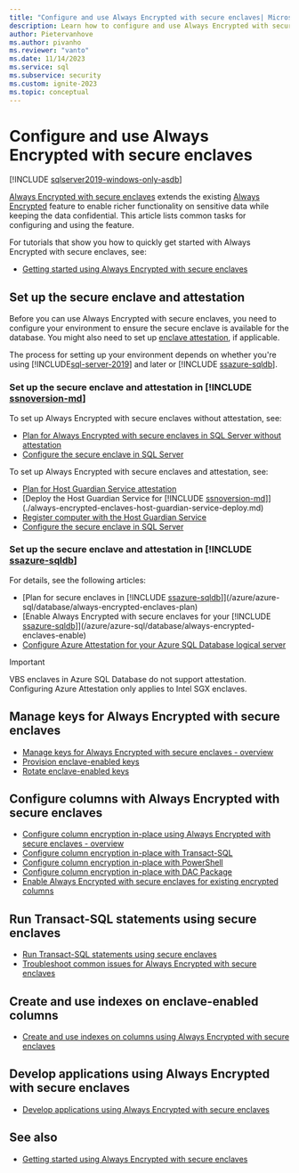 ```yaml
---
title: "Configure and use Always Encrypted with secure enclaves| Microsoft Docs"
description: Learn how to configure and use Always Encrypted with secure enclaves in SQL Server and Azure SQL Database, which enables richer functionality on sensitive data.
author: Pietervanhove
ms.author: pivanho
ms.reviewer: "vanto"
ms.date: 11/14/2023
ms.service: sql
ms.subservice: security
ms.custom: ignite-2023
ms.topic: conceptual
---
```

# Configure and use Always Encrypted with secure enclaves

[!INCLUDE [sqlserver2019-windows-only-asdb](../../../includes/applies-to-version/sqlserver2019-windows-only-asdb.md)]

[Always Encrypted with secure enclaves](always-encrypted-enclaves.md) extends the existing [Always Encrypted](always-encrypted-database-engine.md) feature to enable richer functionality on sensitive data while keeping the data confidential. This article lists common tasks for configuring and using the feature.

For tutorials that show you how to quickly get started with Always Encrypted with secure enclaves, see:

- [Getting started using Always Encrypted with secure enclaves](/azure/azure-sql/database/always-encrypted-enclaves-getting-started)

## Set up the secure enclave and attestation

Before you can use Always Encrypted with secure enclaves, you need to configure your environment to ensure the secure enclave is available for the database. You might also need to set up [enclave attestation](always-encrypted-enclaves.md#secure-enclave-attestation), if applicable.

The process for setting up your environment depends on whether you're using [!INCLUDE[sql-server-2019](../../../includes/sssql19-md.md)] and later or [!INCLUDE [ssazure-sqldb](../../../includes/ssazure-sqldb.md)].

### Set up the secure enclave and attestation in [!INCLUDE [ssnoversion-md](../../../includes/ssnoversion-md.md)]

To set up Always Encrypted with secure enclaves without attestation, see:

- [Plan for Always Encrypted with secure enclaves in SQL Server without attestation](always-encrypted-enclaves-no-attestation-plan.md)
- [Configure the secure enclave in SQL Server](always-encrypted-enclaves-configure-enclave-type.md)

To set up Always Encrypted with secure enclaves and attestation, see:

- [Plan for Host Guardian Service attestation](./always-encrypted-enclaves-host-guardian-service-plan.md)
- [Deploy the Host Guardian Service for [!INCLUDE [ssnoversion-md](../../../includes/ssnoversion-md.md)]](./always-encrypted-enclaves-host-guardian-service-deploy.md)
- [Register  computer with the Host Guardian Service](./always-encrypted-enclaves-host-guardian-service-register.md)
- [Configure the secure enclave in SQL Server](always-encrypted-enclaves-configure-enclave-type.md)

### Set up the secure enclave and attestation in [!INCLUDE [ssazure-sqldb](../../../includes/ssazure-sqldb.md)]

For details, see the following articles:

- [Plan for secure enclaves in [!INCLUDE [ssazure-sqldb](../../../includes/ssazure-sqldb.md)]](/azure/azure-sql/database/always-encrypted-enclaves-plan)
- [Enable Always Encrypted with secure enclaves for your [!INCLUDE [ssazure-sqldb](../../../includes/ssazure-sqldb.md)]](/azure/azure-sql/database/always-encrypted-enclaves-enable)
- [Configure Azure Attestation for your Azure SQL Database logical server](/azure/azure-sql/database/always-encrypted-enclaves-configure-attestation)

> [!IMPORTANT]
> VBS enclaves in Azure SQL Database do not support attestation. Configuring Azure Attestation only applies to Intel SGX enclaves.

## Manage keys for Always Encrypted with secure enclaves

- [Manage keys for Always Encrypted with secure enclaves - overview](always-encrypted-enclaves-manage-keys.md)
- [Provision enclave-enabled keys](always-encrypted-enclaves-provision-keys.md)
- [Rotate enclave-enabled keys](always-encrypted-enclaves-rotate-keys.md)

## Configure columns with Always Encrypted with secure enclaves

- [Configure column encryption in-place using Always Encrypted with secure enclaves - overview](always-encrypted-enclaves-configure-encryption.md)
- [Configure column encryption in-place with Transact-SQL](always-encrypted-enclaves-configure-encryption-tsql.md)
- [Configure column encryption in-place with PowerShell](always-encrypted-enclaves-configure-encryption-powershell.md)
- [Configure column encryption in-place with DAC Package](always-encrypted-enclaves-configure-encryption-dacpac.md)
- [Enable Always Encrypted with secure enclaves for existing encrypted columns](always-encrypted-enclaves-enable-for-encrypted-columns.md)

## Run Transact-SQL statements using secure enclaves

- [Run Transact-SQL statements using secure enclaves](always-encrypted-enclaves-query-columns.md)
- [Troubleshoot common issues for Always Encrypted with secure enclaves](always-encrypted-enclaves-troubleshooting.md)

## Create and use indexes on enclave-enabled columns

- [Create and use indexes on columns using Always Encrypted with secure enclaves](always-encrypted-enclaves-create-use-indexes.md)
  
## Develop applications using Always Encrypted with secure enclaves

- [Develop applications using Always Encrypted with secure enclaves](always-encrypted-enclaves-client-development.md)

## See also

- [Getting started using Always Encrypted with secure enclaves](/azure/azure-sql/database/always-encrypted-enclaves-getting-started)
